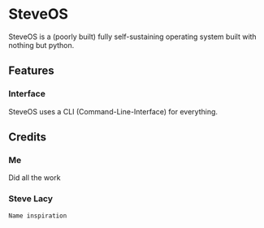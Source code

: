 # SteveOS
SteveOS is a (poorly built) fully self-sustaining operating system built with nothing but python.

## Features
### Interface
SteveOS uses a CLI (Command-Line-Interface) for everything.


## Credits
### Me 
Did all the work
### Steve Lacy 
    Name inspiration

